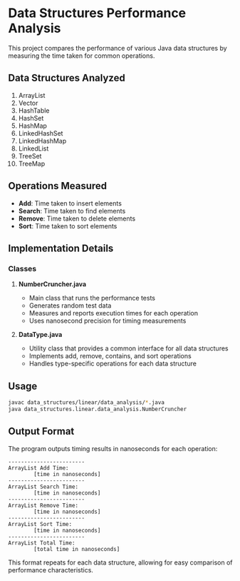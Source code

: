 # Data Structures Performance Analysis

This project compares the performance of various Java data structures by measuring the time taken for common operations.

## Data Structures Analyzed

1. ArrayList
2. Vector
3. HashTable
4. HashSet
5. HashMap
6. LinkedHashSet
7. LinkedHashMap
8. LinkedList
9. TreeSet
10. TreeMap

## Operations Measured

- **Add**: Time taken to insert elements
- **Search**: Time taken to find elements
- **Remove**: Time taken to delete elements
- **Sort**: Time taken to sort elements

## Implementation Details

### Classes

1. **NumberCruncher.java**

   - Main class that runs the performance tests
   - Generates random test data
   - Measures and reports execution times for each operation
   - Uses nanosecond precision for timing measurements

2. **DataType.java**
   - Utility class that provides a common interface for all data structures
   - Implements add, remove, contains, and sort operations
   - Handles type-specific operations for each data structure

## Usage

```bash
javac data_structures/linear/data_analysis/*.java
java data_structures.linear.data_analysis.NumberCruncher
```

## Output Format

The program outputs timing results in nanoseconds for each operation:

```
------------------------
ArrayList Add Time:
        [time in nanoseconds]
------------------------
ArrayList Search Time:
        [time in nanoseconds]
------------------------
ArrayList Remove Time:
        [time in nanoseconds]
------------------------
ArrayList Sort Time:
        [time in nanoseconds]
------------------------
ArrayList Total Time:
        [total time in nanoseconds]
```

This format repeats for each data structure, allowing for easy comparison of performance characteristics.
